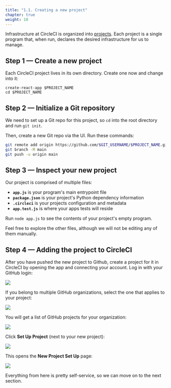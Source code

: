 ```yaml
---
title: "1.1. Creating a new project"
chapter: true
weight: 10
---
```


Infrastructure at CircleCI is organized into [projects](https://circleci.com/docs/2.0/project-build/). Each project is a single program that, when run, declares the desired infrastructure for us to manage.

## Step 1 &mdash; Create a new project

Each CircleCI project lives in its own directory. Create one now and change into it:

```
create-react-app $PROJECT_NAME
cd $PROJECT_NAME
```

## Step 2 &mdash; Initialize a Git repository

We need to set up a Git repo for this project, so `cd` into the root directory and run `git init`.

Then, create a new Git repo via the UI. Run these commands:

```bash
git remote add origin https://github.com/$GIT_USERNAME/$PROJECT_NAME.git
git branch -M main
git push -u origin main
```

## Step 3 &mdash; Inspect your new project

Our project is comprised of multiple files:

* **`app.js`** is your program's main entrypoint file
* **`package.json`** is your project's Python dependency information
* **`.circleci`** is your projects configuration and metadata
* **`app.test.js`** is where your apps tests will reside

Run `node app.js` to see the contents of your project's empty program.

Feel free to explore the other files, although we will not be editing any of them manually.

## Step 4 &mdash; Adding the project to CircleCI

After you have pushed the new project to Github, create a project for it in CircleCI by opening the app and connecting your account. Log in with your GitHub login:

![](https://production-cci-com.imgix.net/blog/media/2020-10-19-circleci-login.png?ixlib=rb-3.2.1&auto=format&fit=max&q=60&ch=DPR%2CWidth%2CViewport-Width%2CSave-Data&w=1347)

If you belong to multiple GitHub organizations, select the one that applies to your project:

![](https://production-cci-com.imgix.net/blog/media/2020-10-19-circleci-choose-org.png?ixlib=rb-3.2.1&auto=format&fit=max&q=60&ch=DPR%2CWidth%2CViewport-Width%2CSave-Data&w=1347)

You will get a list of GitHub projects for your organization:

![](https://production-cci-com.imgix.net/blog/media/2020-10-19-circleci-org-projects.png?ixlib=rb-3.2.1&auto=format&fit=max&q=60&ch=DPR%2CWidth%2CViewport-Width%2CSave-Data&w=1347)

Click **Set Up Project** (next to your new project):

![](https://production-cci-com.imgix.net/blog/media/2020-10-19-circleci-setup-project-coveralls-demo-ruby.png?ixlib=rb-3.2.1&auto=format&fit=max&q=60&ch=DPR%2CWidth%2CViewport-Width%2CSave-Data&w=1347)

This opens the **New Project Set Up** page:

![](https://production-cci-com.imgix.net/blog/media/2020-10-19-circleci-project-ready-prompt.png?ixlib=rb-3.2.1&auto=format&fit=max&q=60&ch=DPR%2CWidth%2CViewport-Width%2CSave-Data&w=1347)

Everything from here is pretty self-service, so we can move on to the next section.